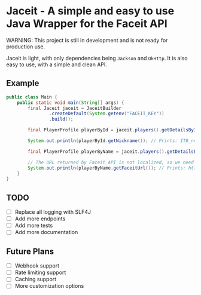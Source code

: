 # Jaceit - A simple and easy to use Java Wrapper for the Faceit API

WARNING: This project is still in development and is not ready for production use.

Jaceit is light, with only dependencies being `Jackson` and `OkHttp`. It is also easy to use, with a simple and clean API.

## Example

```java
public class Main {
    public static void main(String[] args) {
        final Jaceit jaceit = JaceitBuilder
                .createDefault(System.getenv("FACEIT_KEY"))
                .build();

        final PlayerProfile playerById = jaceit.players().getDetailsById("460dc92d-8af4-4260-8780-45758fa688f0");

        System.out.println(playerById.getNickname()); // Prints: ITB_nexa

        final PlayerProfile playerByName = jaceit.players().getDetailsByNickname("ITB_nexa", QueryParameters.of("game", "cs2"));

        // The URL returned by Faceit API is not localized, so we need to replace the {lang} placeholder with the desired language. 
        System.out.println(playerByName.getFaceitUrl()); // Prints: https://faceit.com/{lang}/players/ITB_nexa
    }
}

```

## TODO

- [ ] Replace all logging with SLF4J
- [ ] Add more endpoints
- [ ] Add more tests
- [ ] Add more documentation

## Future Plans

- [ ] Webhook support
- [ ] Rate limiting support
- [ ] Caching support
- [ ] More customization options